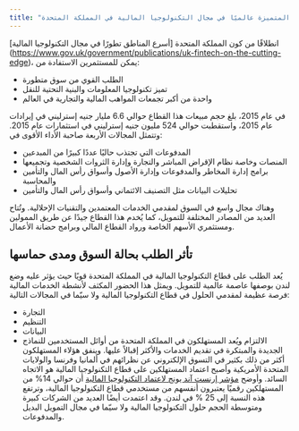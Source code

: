 ```yaml
---
title: "فرص التطور المتميزة عالميًا في مجال التكنولوجيا المالية في المملكة المتحدة"
---
```

انطلاقًا من كون المملكة المتحدة [أسرع المناطق تطورًا في مجال التكنولوجيا المالية] (https://www.gov.uk/government/publications/uk-fintech-on-the-cutting-edge)، يمكن للمستثمرين الاستفادة من:
- الطلب القوي من سوق متطورة
- تميز تكنولوجيا المعلومات والبنية التحتية للنقل
- واحدة من أكبر تجمعات المواهب المالية والتجارية في العالم

في عام 2015، بلغ حجم مبيعات هذا القطاع حوالي 6.6 مليار جنيه إسترليني في إيرادات عام 2015، واستقطبت حوالي 524 مليون جنيه إسترليني في استثمارات عام 2015.
وتتمثل المجالات الأربعة صاحبة الأداء الأقوى في:
- المدفوعات التي تجتذب حاليًا عددًا كبيرًا من المبدعين
- المنصات وخاصة نظام الإقراض المباشر والتجارة وإدارة الثروات الشخصية وتجميعها
- برامج إدارة المخاطر والمدفوعات وإدارة الأصول وأسواق رأس المال والتأمين والمحاسبة
- تحليلات البيانات مثل التصنيف الائتماني وأسواق رأس المال والتأمين

وهناك مجال واسع في السوق لمقدمي الخدمات المعتمدين والتقنيات الإحلالية. وتُتاح العديد من المصادر المختلفة للتمويل، كما يُخدم هذا القطاع جيدًا عن طريق الممولين ومستثمري الأسهم الخاصة ورواد القطاع المالي وبرامج حضانة الأعمال.

## تأثر الطلب بحالة السوق ومدى حماسها
يُعد الطلب على قطاع التكنولوجيا المالية في المملكة المتحدة قويًا حيث يؤثر عليه وضع لندن بوصفها عاصمة عالمية للتمويل. ويمثل هذا الحضور المكثف لأنشطة الخدمات المالية فرصة عظيمة لمقدمي الحلول في قطاع التكنولوجيا المالية ولا سيّما في المجالات التالية:
- التجارة
- التنظيم
- البيانات
- الالتزام
ويُعد المستهلكون في المملكة المتحدة من أوائل المستخدمين للنماذج الجديدة والمبتكرة في تقديم الخدمات والأكثر إقبالاً عليها. وينفق هؤلاء المستهلكون أكثر من ذلك بكثير في التسوق الإلكتروني عن نظرائهم في ألمانيا وفرنسا والولايات المتحدة الأمريكية وأصبح اعتماد المستهلكين على قطاع التكنولوجيا المالية هو الاتجاه السائد. وأوضح [مؤشر إرنست آند يونج لاعتماد التكنولوجيا المالية](http://www.ey.com/gl/en/industries/financial-services/ey-fintech-adoption-index) أن حوالي 14% من المستهلكين رقميًا يعتبرون أنفسهم من مستخدمي قطاع التكنولوجيا المالية، وترتفع هذه النسبة إلى 25 % في لندن.
وقد اعتمدت أيضًا العديد من الشركات كبيرة ومتوسطة الحجم حلول التكنولوجيا المالية ولا سيّما في مجال التمويل البديل والمدفوعات.
